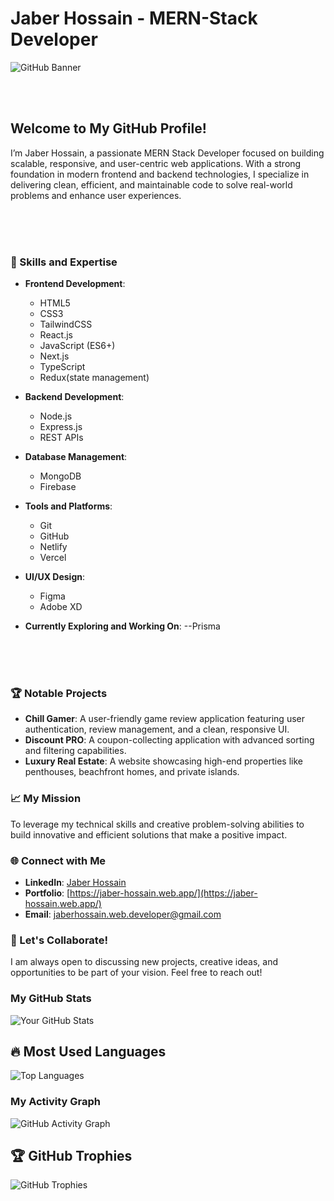# Jaber Hossain - MERN-Stack Developer

![GitHub Banner](https://i.ibb.co/chRHq4bv/Welcome.gif)

<br>
<br>

## Welcome to My GitHub Profile!

I’m Jaber Hossain, a passionate MERN Stack Developer focused on building scalable, responsive, and user-centric web applications. With a strong foundation in modern frontend and backend technologies, I specialize in delivering clean, efficient, and maintainable code to solve real-world problems and enhance user experiences.

<br>
<br>
<br>


### 🌟 Skills and Expertise
- **Frontend Development**: 
  - HTML5
  - CSS3
  - TailwindCSS
  - React.js
  - JavaScript (ES6+)
  - Next.js
  - TypeScript
  - Redux(state management)
    
- **Backend Development**: 
  - Node.js
  - Express.js
  - REST APIs
- **Database Management**: 
  - MongoDB
  - Firebase
- **Tools and Platforms**: 
  - Git
  - GitHub
  - Netlify
  - Vercel
- **UI/UX Design**: 
  - Figma
  - Adobe XD
- **Currently Exploring and Working On**: 
  --Prisma
 

  <br>
  <br>
  <br>

### 🏆 Notable Projects
- **Chill Gamer**: A user-friendly game review application featuring user authentication, review management, and a clean, responsive UI.
- **Discount PRO**: A coupon-collecting application with advanced sorting and filtering capabilities.
- **Luxury Real Estate**: A website showcasing high-end properties like penthouses, beachfront homes, and private islands.

### 📈 My Mission
To leverage my technical skills and creative problem-solving abilities to build innovative and efficient solutions that make a positive impact.

### 🌐 Connect with Me
- **LinkedIn**: [Jaber Hossain](https://www.linkedin.com/in/jaberhossains)
- **Portfolio**: [https://jaber-hossain.web.app/](https://jaber-hossain.web.app/)
- **Email**: [jaberhossain.web.developer@gmail.com](mailto:jaberhossain.web.developer@gmail.com)

### 🚀 Let's Collaborate!
I am always open to discussing new projects, creative ideas, and opportunities to be part of your vision. Feel free to reach out!


### My GitHub Stats
![Your GitHub Stats](https://github-readme-stats.vercel.app/api?username=Developer-Jaber&show_icons=true&theme=radical)


## 🔥 Most Used Languages
![Top Languages](https://github-readme-stats.vercel.app/api/top-langs/?username=Developer-Jaber&layout=compact&theme=radical)

### My Activity Graph
![GitHub Activity Graph](https://github-readme-activity-graph.vercel.app/graph?username=Developer-Jaber&theme=dracula)



## 🏆 GitHub Trophies
![GitHub Trophies](https://github-profile-trophy.vercel.app/?username=Developer-Jaber&theme=gruvbox)



